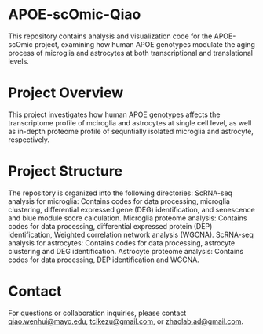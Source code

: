 # APOE-scOmic-Qiao
This repository contains analysis and visualization code for the APOE-scOmic project, examining how human APOE genotypes modulate the aging process of microglia and astrocytes at both transcriptional and translational levels. 
# Project Overview
This project investigates how human APOE genotypes affects the transcriptome profile of mciroglia and astrocytes at single cell level, as well as in-depth proteome profile of sequntially isolated microglia and astrocyte, respectively.
# Project Structure
The repository is organized into the following directories:
ScRNA-seq analysis for microglia: Contains codes for data processing, microglia clustering, differential expressed gene (DEG) identification, and senescence and blue module score calculation. 
Microglia proteome analysis: Contains codes for data processing, differential expressed protein (DEP) identification, Weighted correlation network analysis (WGCNA).
ScRNA-seq analysis for astrocytes: Contains codes for data processing, astrocyte clustering and DEG identification. 
Astrocyte proteome analysis: Contains codes for data processing, DEP identification and WGCNA.
# Contact
For questions or collaboration inquiries, please contact qiao.wenhui@mayo.edu, tcikezu@gmail.com, or zhaolab.ad@gmail.com. 
